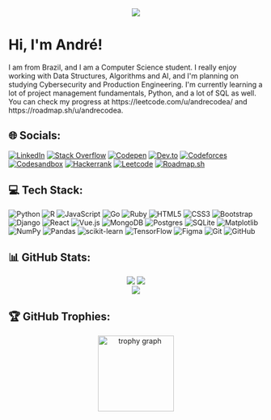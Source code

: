 <div align="center">
  <img src="https://visitcount.itsvg.in/api?id=andrecodea&icon=0&color=0" />
</div>

<h1 align="left">Hi, I'm André!</h1>

<p align="left">I am from Brazil, and I am a Computer Science student. I really enjoy working with Data Structures, Algorithms and AI, and I'm planning on studying Cybersecurity and Production Engineering. I'm currently learning a lot of project management fundamentals, Python, and a lot of SQL as well. You can check my progress at https://leetcode.com/u/andrecodea/ and https://roadmap.sh/u/andrecodea.</p>


## 🌐 Socials:
[![LinkedIn](https://img.shields.io/badge/LinkedIn-%230570a8?style=for-the-badge&logo=LinkedIn&logoColor=white&logoSize=auto)](https://www.linkedin.com/in/andrecodea/) [![Stack Overflow](https://img.shields.io/badge/Stack%20Overflow-%23f27b21?style=for-the-badge&logo=Stack%20Overflow&logoColor=white&logoSize=auto)](https://stackoverflow.com/users/25626566/andr%c3%a9-codea) [![Codepen](https://img.shields.io/badge/Codepen-%23141516?style=for-the-badge&logo=Codepen&logoSize=auto)](https://codepen.io/andrecodea) [![Dev.to](https://img.shields.io/badge/Dev.to-%23141516?style=for-the-badge&logo=dev.to&logoSize=auto)](https://dev.to/andrecodea) [![Codeforces](https://img.shields.io/badge/Codeforces-%23141516?style=for-the-badge&logo=Codeforces&logoSize=auto)](https://codeforces.com/profile/andrecodea) [![Codesandbox](https://img.shields.io/badge/Code%20Sandbox-%23141516?style=for-the-badge&logo=Codesandbox&logoSize=auto)](https://codesandbox.io/u/andrecodea) [![Hackerrank](https://img.shields.io/badge/Hacker%20Rank-%230b1018?style=for-the-badge&logo=Hackerrank&logoColor=white&logoSize=auto)](https://www.hackerrank.com/profile/andrecodea) [![Leetcode](https://img.shields.io/badge/Leetcode-%23141516?style=for-the-badge&logo=Leetcode&logoSize=auto)](https://leetcode.com/u/andrecodea/) [![Roadmap.sh](https://img.shields.io/badge/Roadmap.sh-%230f172a?style=for-the-badge&logo=roadmap.sh&logoSize=auto)](https://roadmap.sh/u/andrecodea) 




## 💻 Tech Stack:
![Python](https://img.shields.io/badge/python-3670A0?style=for-the-badge&logo=python&logoColor=ffdd54) ![R](https://img.shields.io/badge/r-%23276DC3.svg?style=for-the-badge&logo=r&logoColor=white) ![JavaScript](https://img.shields.io/badge/javascript-%23323330.svg?style=for-the-badge&logo=javascript&logoColor=%23F7DF1E) ![Go](https://img.shields.io/badge/go-%2300ADD8.svg?style=for-the-badge&logo=go&logoColor=white) ![Ruby](https://img.shields.io/badge/Ruby-%23b51709?style=for-the-badge&logo=ruby&logoSize=auto) ![HTML5](https://img.shields.io/badge/html5-%23E34F26.svg?style=for-the-badge&logo=html5&logoColor=white) ![CSS3](https://img.shields.io/badge/css3-%231572B6.svg?style=for-the-badge&logo=css3&logoColor=white) ![Bootstrap](https://img.shields.io/badge/bootstrap-%238511FA.svg?style=for-the-badge&logo=bootstrap&logoColor=white) ![Django](https://img.shields.io/badge/django-%23092E20.svg?style=for-the-badge&logo=django&logoColor=white) ![React](https://img.shields.io/badge/react-%2320232a.svg?style=for-the-badge&logo=react&logoColor=%2361DAFB) ![Vue.js](https://img.shields.io/badge/vue.js-%2335495e.svg?style=for-the-badge&logo=vuedotjs&logoColor=%234FC08D) ![MongoDB](https://img.shields.io/badge/MongoDB-%234ea94b.svg?style=for-the-badge&logo=mongodb&logoColor=white) ![Postgres](https://img.shields.io/badge/postgresql-%23316192.svg?style=for-the-badge&logo=postgresql&logoColor=white) ![SQLite](https://img.shields.io/badge/sqlite-%2307405e.svg?style=for-the-badge&logo=sqlite&logoColor=white) ![Matplotlib](https://img.shields.io/badge/Matplotlib-%23ffffff.svg?style=for-the-badge&logo=Matplotlib&logoColor=black) ![NumPy](https://img.shields.io/badge/numpy-%23013243.svg?style=for-the-badge&logo=numpy&logoColor=white) ![Pandas](https://img.shields.io/badge/pandas-%23150458.svg?style=for-the-badge&logo=pandas&logoColor=white) ![scikit-learn](https://img.shields.io/badge/scikit--learn-%23F7931E.svg?style=for-the-badge&logo=scikit-learn&logoColor=white) ![TensorFlow](https://img.shields.io/badge/TensorFlow-%23FF6F00.svg?style=for-the-badge&logo=TensorFlow&logoColor=white) ![Figma](https://img.shields.io/badge/figma-%23F24E1E.svg?style=for-the-badge&logo=figma&logoColor=white) ![Git](https://img.shields.io/badge/git-%23F05033.svg?style=for-the-badge&logo=git&logoColor=white) ![GitHub](https://img.shields.io/badge/github-%23121011.svg?style=for-the-badge&logo=github&logoColor=white)

## 📊 GitHub Stats:
<div align="center">
<img src="https://github-readme-stats.vercel.app/api?username=andrecodea&theme=monokai&hide_border=false&include_all_commits=true&count_private=true"/>
<img src="https://github-readme-streak-stats.herokuapp.com/?user=andrecodea&theme=monokai&hide_border=false"/><br>
<img src="https://github-readme-stats.vercel.app/api/top-langs/?username=andrecodea&theme=monokai&hide_border=false&include_all_commits=true&count_private=true&layout=compact"/>
</div>


## 🏆 GitHub Trophies:
<div align="center">
  <img src="https://github-profile-trophy.vercel.app?username=andrecodea&theme=monokai&column=-1&row=1&margin-w=8&margin-h=8&no-bg=false&no-frame=true&order=4" height="150" alt="trophy graph"  />
</div>







